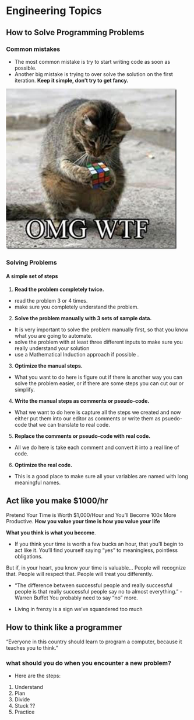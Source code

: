 # Engineering Topics


## How to Solve Programming Problems

### Common mistakes

- The most common mistake is try to start writing code as soon as possible.
- Another big mistake is trying to over solve the solution on the first iteration. 
**Keep it simple, don’t try to get fancy.**

![Image](img/lolcatthink_thumb.jpg)

### Solving Problems

#### A simple set of steps

1. **Read the problem completely twice.**
-  read the problem 3 or 4 times.
- make sure you completely understand the problem. 

2. **Solve the problem manually with 3 sets of sample data.**
- It is very important to solve the problem manually first, so that you know what you are going to automate.
-  solve the problem with at least three different inputs to make sure you really understand your solution 
- use a Mathematical Induction approach if possible .

3. **Optimize the manual steps.**
- What you want to do here is figure out if there is another way you can solve the problem easier, or if there are some steps you can cut our or simplify.

4. **Write the manual steps as comments or pseudo-code.**
- What we want to do here is capture all the steps we created and now either put them into our editor as comments or write them as psuedo-code that we can translate to real code.

5. **Replace the comments or pseudo-code with real code.**
- All we do here is take each comment and convert it into a real line of code.

6. **Optimize the real code.**
- This is a good place to make sure all your variables are named with long meaningful names. 

## Act like you make $1000/hr

Pretend Your Time is Worth $1,000/Hour and You’ll Become 100x More Productive.
**How you value your time is how you value your life**

**What you think is what you become**.

- If you think your time is worth a few bucks an hour, that you’ll begin to act like it. You’ll find yourself saying “yes” to meaningless, pointless obligations.

But if, in your heart, you know your time is valuable…
People will recognize that.
People will respect that.
People will treat you differently.

- “The difference between successful people and really successful people is that really successful people say no to almost everything.” -Warren Buffet
You probably need to say “no” more.

- Living in frenzy is a sign we’ve squandered too much

## How to think like a programmer

“Everyone in this country should learn to program a computer, because it teaches you to think.”

 ### what should you do when you encounter a new problem?

 - Here are the steps:

1. Understand
2. Plan
3. Divide
4. Stuck ??
5. Practice

